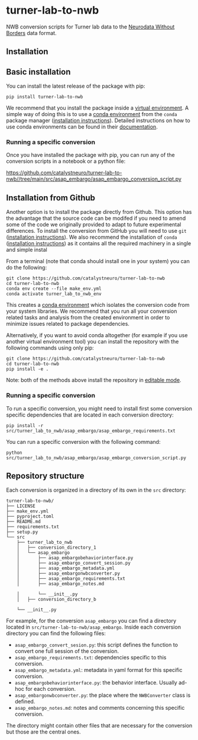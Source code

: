 # turner-lab-to-nwb
NWB conversion scripts for Turner lab data to the [Neurodata Without Borders](https://nwb-overview.readthedocs.io/) data format.


## Installation
## Basic installation

You can install the latest release of the package with pip:

```
pip install turner-lab-to-nwb
```

We recommend that you install the package inside a [virtual environment](https://docs.python.org/3/tutorial/venv.html). A simple way of doing this is to use a [conda environment](https://docs.conda.io/projects/conda/en/latest/user-guide/concepts/environments.html) from the `conda` package manager ([installation instructions](https://docs.conda.io/en/latest/miniconda.html)). Detailed instructions on how to use conda environments can be found in their [documentation](https://docs.conda.io/projects/conda/en/latest/user-guide/tasks/manage-environments.html).

### Running a specific conversion
Once you have installed the package with pip, you can run any of the conversion scripts in a notebook or a python file:

https://github.com/catalystneuro/turner-lab-to-nwb//tree/main/src/asap_embargo/asap_embargo_conversion_script.py




## Installation from Github
Another option is to install the package directly from Github. This option has the advantage that the source code can be modifed if you need to amend some of the code we originally provided to adapt to future experimental differences. To install the conversion from GitHub you will need to use `git` ([installation instructions](https://github.com/git-guides/install-git)). We also recommend the installation of `conda` ([installation instructions](https://docs.conda.io/en/latest/miniconda.html)) as it contains all the required machinery in a single and simple instal

From a terminal (note that conda should install one in your system) you can do the following:

```
git clone https://github.com/catalystneuro/turner-lab-to-nwb
cd turner-lab-to-nwb
conda env create --file make_env.yml
conda activate turner_lab_to_nwb_env
```

This creates a [conda environment](https://docs.conda.io/projects/conda/en/latest/user-guide/concepts/environments.html) which isolates the conversion code from your system libraries.  We recommend that you run all your conversion related tasks and analysis from the created environment in order to minimize issues related to package dependencies.

Alternatively, if you want to avoid conda altogether (for example if you use another virtual environment tool) you can install the repository with the following commands using only pip:

```
git clone https://github.com/catalystneuro/turner-lab-to-nwb
cd turner-lab-to-nwb
pip install -e .
```

Note:
both of the methods above install the repository in [editable mode](https://pip.pypa.io/en/stable/cli/pip_install/#editable-installs).

### Running a specific conversion
To run a specific conversion, you might need to install first some conversion specific dependencies that are located in each conversion directory:
```
pip install -r src/turner_lab_to_nwb/asap_embargo/asap_embargo_requirements.txt
```

You can run a specific conversion with the following command:
```
python src/turner_lab_to_nwb/asap_embargo/asap_embargo_conversion_script.py
```

## Repository structure
Each conversion is organized in a directory of its own in the `src` directory:

    turner-lab-to-nwb/
    ├── LICENSE
    ├── make_env.yml
    ├── pyproject.toml
    ├── README.md
    ├── requirements.txt
    ├── setup.py
    └── src
        ├── turner_lab_to_nwb
        │   ├── conversion_directory_1
        │   └── asap_embargo
        │       ├── asap_embargobehaviorinterface.py
        │       ├── asap_embargo_convert_session.py
        │       ├── asap_embargo_metadata.yml
        │       ├── asap_embargonwbconverter.py
        │       ├── asap_embargo_requirements.txt
        │       ├── asap_embargo_notes.md

        │       └── __init__.py
        │   ├── conversion_directory_b

        └── __init__.py

 For example, for the conversion `asap_embargo` you can find a directory located in `src/turner-lab-to-nwb/asap_embargo`. Inside each conversion directory you can find the following files:

* `asap_embargo_convert_sesion.py`: this script defines the function to convert one full session of the conversion.
* `asap_embargo_requirements.txt`: dependencies specific to this conversion.
* `asap_embargo_metadata.yml`: metadata in yaml format for this specific conversion.
* `asap_embargobehaviorinterface.py`: the behavior interface. Usually ad-hoc for each conversion.
* `asap_embargonwbconverter.py`: the place where the `NWBConverter` class is defined.
* `asap_embargo_notes.md`: notes and comments concerning this specific conversion.

The directory might contain other files that are necessary for the conversion but those are the central ones.

